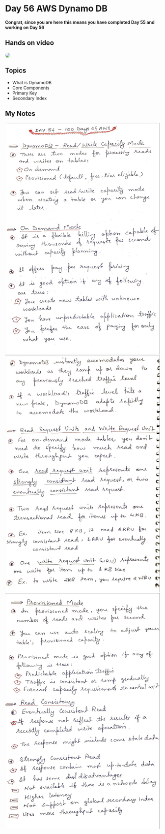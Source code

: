 # Day 56 AWS Dynamo DB 

**Congrat, since you are here this means you have completed Day 55 and working on Day 56**

## Hands on video
<a href="https://youtu.be/uipstciGPU0">
<img src="https://i3.ytimg.com/vi/uipstciGPU0/hqdefault.jpg" align="center" width="200" style="border-radius:40px" />
</a>

## Topics
  - What is DynamoDB
  - Core Components
  - Primary Key
  - Secondary Index

## My Notes
  ![1](./images/4e83c2f9d6d98f33ce337b88939ed2e9c056d66c.jpeg)
  ![2](./images/b2db8116eb891f9968b977c1d7f19dfbbacd3f47.jpeg)
  ![3](./images/d8bb31930b33ffac2ed7efc227dce7c6d5df0a32.jpeg)
